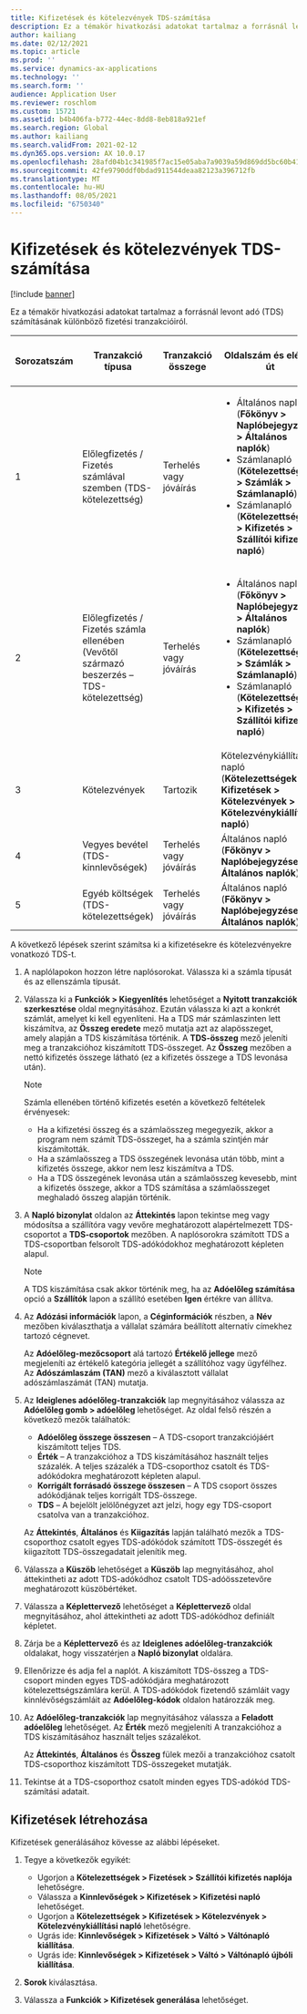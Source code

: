 ```yaml
---
title: Kifizetések és kötelezvények TDS-számítása
description: Ez a témakör hivatkozási adatokat tartalmaz a forrásnál levont adó (TDS) számításának különböző fizetési tranzakcióiról.
author: kailiang
ms.date: 02/12/2021
ms.topic: article
ms.prod: ''
ms.service: dynamics-ax-applications
ms.technology: ''
ms.search.form: ''
audience: Application User
ms.reviewer: roschlom
ms.custom: 15721
ms.assetid: b4b406fa-b772-44ec-8dd8-8eb818a921ef
ms.search.region: Global
ms.author: kailiang
ms.search.validFrom: 2021-02-12
ms.dyn365.ops.version: AX 10.0.17
ms.openlocfilehash: 28afd04b1c341985f7ac15e05aba7a9039a59d869dd5bc60b4163d2ba1ae4ec0
ms.sourcegitcommit: 42fe9790ddf0bdad911544deaa82123a396712fb
ms.translationtype: MT
ms.contentlocale: hu-HU
ms.lasthandoff: 08/05/2021
ms.locfileid: "6750340"
---
```

# <a name="tds-calculation-on-payments-and-promissory-notes"></a>Kifizetések és kötelezvények TDS-számítása

[!include [banner](../includes/banner.md)]

Ez a témakör hivatkozási adatokat tartalmaz a forrásnál levont adó (TDS) számításának különböző fizetési tranzakcióiról.

| Sorozatszám | Tranzakció típusa | Tranzakció összege | Oldalszám és elérési út | Számla típusa és ellenszámla típusa |
|---------------|------------------|--------------------|--------------------|--------------------------------------|
| 1             | Előlegfizetés / Fizetés számlával szemben (TDS-kötelezettség) | Terhelés vagy jóváírás | <ul><li>Általános napló (**Főkönyv \> Naplóbejegyzések \> Általános naplók**)</li><li>Számlanapló (**Kötelezettségek \> Számlák \> Számlanapló**)</li><li>Számlanapló (**Kötelezettségek \> Kifizetés \> Szállítói kifizetési napló**)</li></ul> | Szállító (Dr.), bank (Cr.) |
| 2             | Előlegfizetés / Fizetés számla ellenében (Vevőtől származó beszerzés – TDS-kötelezettség) | Terhelés vagy jóváírás | <ul><li>Általános napló (**Főkönyv \> Naplóbejegyzések \> Általános naplók**)</li><li>Számlanapló (**Kötelezettségek \> Számlák \> Számlanapló**)</li><li>Számlanapló (**Kötelezettségek \> Kifizetés \> Szállítói kifizetési napló**)</li></ul> | Ügyfél (Dr.), bank (Cr.) |
| 3             | Kötelezvények | Tartozik | Kötelezvénykiállítási napló (**Kötelezettségek \> Kifizetések \> Kötelezvények \> Kötelezvénykiállítási napló**) | Szállító (Dr.), Főkönyv (Cr.) |
| 4             | Vegyes bevétel (TDS-kinnlevőségek) | Terhelés vagy jóváírás | Általános napló (**Főkönyv \> Naplóbejegyzések \> Általános naplók**) | Bank (Dr.), Főkönyv (Cr.) |
| 5             | Egyéb költségek (TDS-kötelezettségek) | Terhelés vagy jóváírás | Általános napló (**Főkönyv \> Naplóbejegyzések \> Általános naplók**) | Bank (Dr.), Főkönyv (Cr.) |

A következő lépések szerint számítsa ki a kifizetésekre és kötelezvényekre vonatkozó TDS-t.

1. A naplólapokon hozzon létre naplósorokat. Válassza ki a számla típusát és az ellenszámla típusát.
2. Válassza ki a **Funkciók \> Kiegyenlítés** lehetőséget a **Nyitott tranzakciók szerkesztése** oldal megnyitásához. Ezután válassza ki azt a konkrét számlát, amelyet ki kell egyenlíteni. Ha a TDS már számlaszinten lett kiszámítva, az **Összeg eredete** mező mutatja azt az alapösszeget, amely alapján a TDS kiszámítása történik. A **TDS-összeg** mező jeleníti meg a tranzakcióhoz kiszámított TDS-összeget. Az **Összeg** mezőben a nettó kifizetés összege látható (ez a kifizetés összege a TDS levonása után).

    > [!NOTE]
    > Számla ellenében történő kifizetés esetén a következő feltételek érvényesek:
    >
    > - Ha a kifizetési összeg és a számlaösszeg megegyezik, akkor a program nem számít TDS-összeget, ha a számla szintjén már kiszámították.
    > - Ha a számlaösszeg a TDS összegének levonása után több, mint a kifizetés összege, akkor nem lesz kiszámítva a TDS.
    > - Ha a TDS összegének levonása után a számlaösszeg kevesebb, mint a kifizetés összege, akkor a TDS számítása a számlaösszeget meghaladó összeg alapján történik.

3. A **Napló bizonylat** oldalon az **Áttekintés** lapon tekintse meg vagy módosítsa a szállítóra vagy vevőre meghatározott alapértelmezett TDS-csoportot a **TDS-csoportok** mezőben. A naplósorokra számított TDS a TDS-csoportban felsorolt TDS-adókódokhoz meghatározott képleten alapul.

    > [!NOTE]
    > A TDS kiszámítása csak akkor történik meg, ha az **Adóelőleg számítása** opció a **Szállítók** lapon a szállító esetében **Igen** értékre van állítva.

4. Az **Adózási információk** lapon, a **Céginformációk** részben, a **Név** mezőben kiválaszthatja a vállalat számára beállított alternatív címekhez tartozó cégnevet.

    Az **Adóelőleg-mezőcsoport** alá tartozó **Értékelő jellege** mező megjeleníti az értékelő kategória jellegét a szállítóhoz vagy ügyfélhez. Az **Adószámlaszám (TAN)** mező a kiválasztott vállalat adószámlaszámát (TAN) mutatja.

5. Az **Ideiglenes adóelőleg-tranzakciók** lap megnyitásához válassza az **Adóelőleg gomb \> adóelőleg** lehetőséget. Az oldal felső részén a következő mezők találhatók:

    - **Adóelőleg összege összesen** – A TDS-csoport tranzakciójáért kiszámított teljes TDS.
    - **Érték** – A tranzakcióhoz a TDS kiszámításához használt teljes százalék. A teljes százalék a TDS-csoporthoz csatolt és TDS-adókódokra meghatározott képleten alapul.
    - **Korrigált forrásadó összege összesen** – A TDS csoport összes adókódjának teljes korrigált TDS-összege.
    - **TDS** – A bejelölt jelölőnégyzet azt jelzi, hogy egy TDS-csoport csatolva van a tranzakcióhoz.

    Az **Áttekintés**, **Általános** és **Kiigazítás** lapján található mezők a TDS-csoporthoz csatolt egyes TDS-adókódok számított TDS-összegét és kiigazított TDS-összegadatait jelenítik meg.

6. Válassza a **Küszöb** lehetőséget a **Küszöb** lap megnyitásához, ahol áttekintheti az adott TDS-adókódhoz csatolt TDS-adóösszetevőre meghatározott küszöbértéket.
7. Válassza a **Képlettervező** lehetőséget a **Képlettervező** oldal megnyitásához, ahol áttekintheti az adott TDS-adókódhoz definiált képletet.
8. Zárja be a **Képlettervező** és az **Ideiglenes adóelőleg-tranzakciók** oldalakat, hogy visszatérjen a **Napló bizonylat** oldalára.
9. Ellenőrizze és adja fel a naplót. A kiszámított TDS-összeg a TDS-csoport minden egyes TDS-adókódjára meghatározott kötelezettségszámlára kerül. A TDS-adókódok fizetendő számláit vagy kinnlévőségszámláit az **Adóelőleg-kódok** oldalon határozzák meg.
10. Az **Adóelőleg-tranzakciók** lap megnyitásához válassza a **Feladott adóelőleg** lehetőséget. Az **Érték** mező megjeleníti A tranzakcióhoz a TDS kiszámításához használt teljes százalékot.

    Az **Áttekintés**, **Általános** és **Összeg** fülek mezői a tranzakcióhoz csatolt TDS-csoporthoz kiszámított TDS-összegeket mutatják.

11. Tekintse át a TDS-csoporthoz csatolt minden egyes TDS-adókód TDS-számítási adatait.

## <a name="generate-payments"></a>Kifizetések létrehozása

Kifizetések generálásához kövesse az alábbi lépéseket.

1. Tegye a következők egyikét:

    - Ugorjon a **Kötelezettségek \> Fizetések \> Szállítói kifizetés naplója** lehetőségre.
    - Válassza a **Kinnlevőségek \> Kifizetések \> Kifizetési napló** lehetőséget.
    - Ugorjon a **Kötelezettségek \> Kifizetések \> Kötelezvények \> Kötelezvénykiállítási napló** lehetőségre.
    - Ugrás ide: **Kinnlevőségek \> Kifizetések \> Váltó \> Váltónapló kiállítása**.
    - Ugrás ide: **Kinnlevőségek \> Kifizetések \> Váltó \> Váltónapló újbóli kiállítása**.

2. **Sorok** kiválasztása.
3. Válassza a **Funkciók \> Kifizetések generálása** lehetőséget.
